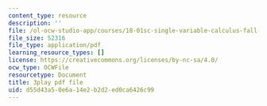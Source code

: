 ```yaml
---
content_type: resource
description: ''
file: /ol-ocw-studio-app/courses/18-01sc-single-variable-calculus-fall-2010/d55d43a50e6a14e2b2d2ed0ca6426c99_4Q37iOyBq44.pdf
file_size: 52316
file_type: application/pdf
learning_resource_types: []
license: https://creativecommons.org/licenses/by-nc-sa/4.0/
ocw_type: OCWFile
resourcetype: Document
title: 3play pdf file
uid: d55d43a5-0e6a-14e2-b2d2-ed0ca6426c99
---
```

